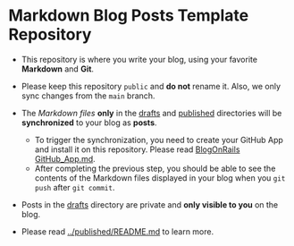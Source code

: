 # Markdown Blog Posts Template Repository

- This repository is where you write your blog, using your favorite **Markdown** and **Git**.
- Please keep this repository `public` and **do not** rename it. Also, we only sync changes from the `main` branch.
- The *Markdown files* **only** in the [drafts](./drafts) and [published](./published) directories will be **synchronized** to your blog as **posts**.

    - To trigger the synchronization, you need to create your GitHub App and install it on this repository. Please read [BlogOnRails GitHub_App.md](https://github.com/RubyMarkdownBlog/BlogOnRails/blob/main/documents/GitHub_App.md).
	- After completing the previous step, you should be able to see the contents of the Markdown files displayed in your blog when you `git push` after `git commit`. 

- Posts in the [drafts](./drafts) directory are private and **only visible to you** on the blog.
- Please read [../published/README.md](./published/README.md) to learn more.
